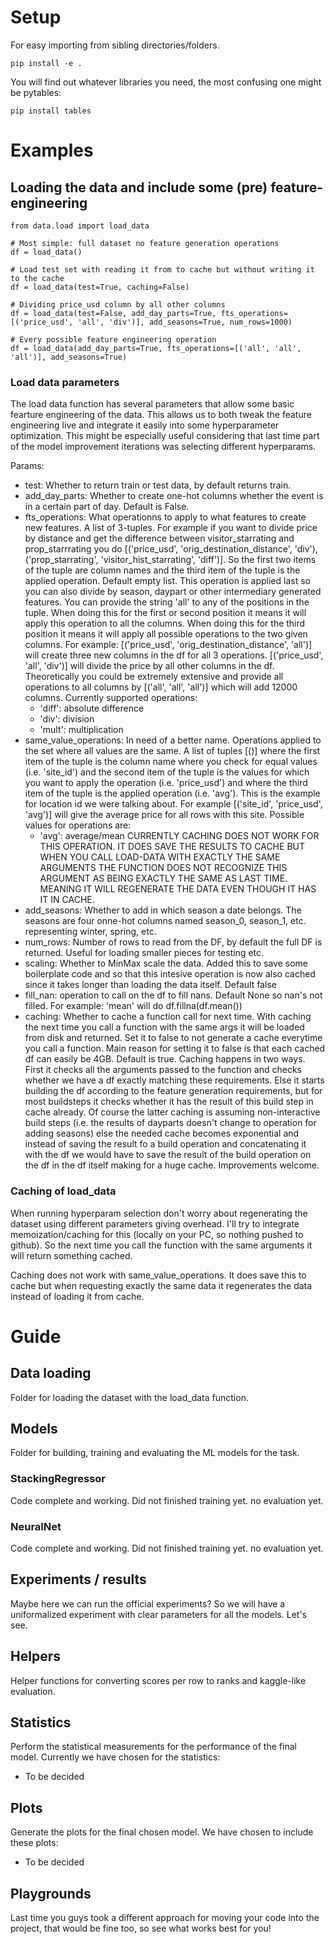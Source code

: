# Setup

For easy importing from sibling directories/folders.

```
pip install -e .
```

You will find out whatever libraries you need, the most confusing one might be pytables:
```
pip install tables
```

# Examples

## Loading the data and include some (pre) feature-engineering
```
from data.load import load_data

# Most simple: full dataset no feature generation operations
df = load_data()

# Load test set with reading it from to cache but without writing it to the cache
df = load_data(test=True, caching=False)

# Dividing price_usd column by all other columns
df = load_data(test=False, add_day_parts=True, fts_operations=[('price_usd', 'all', 'div')], add_seasons=True, num_rows=1000)

# Every possible feature engineering operation
df = load_data(add_day_parts=True, fts_operations=[('all', 'all', 'all')], add_seasons=True)
```

### Load data parameters
The load data function has several parameters that allow some basic fearture engineering of the data. This allows us to both tweak the feature engineering live and integrate it easily into some hyperparameter optimization. This might be especially useful considering that last time part of the model improvement iterations was selecting different hyperparams.

Params:
- test: Whether to return train or test data, by default returns train.
- add_day_parts: Whether to create one-hot columns whether the event is in a certain part of day. Default is False.
- fts_operations: What operationns to apply to what features to create new features. A list of 3-tuples. For example if you want to divide price by distance and get the difference between visitor_starrating and prop_starrrating you do [('price_usd', 'orig_destination_distance', 'div'), ('prop_starrating', 'visitor_hist_starrating', 'diff')]. So the first two items of the tuple are column names and the third item of the tuple is the applied operation. Default empty list. This operation is applied last so you can also divide by season, daypart or other intermediary generated features. You can provide the string 'all' to any of the positions in the tuple. When doing this for the first or second position it means it will apply this operation to all the columns. When doing this for the third position it means it will apply all possible operations to the two given columns. For example: [('price_usd', 'orig_destination_distance', 'all')] will create three new columns in the df for all 3 operations. [('price_usd', 'all', 'div')] will divide the price by all other columns in the df. Theoretically you could be extremely extensive and provide all operations to all columns by [('all', 'all', 'all')] which will add 12000 columns.
Currently supported operations:
    - 'diff': absolute difference
    - 'div': division
    - 'mult': multiplication
- same_value_operations: In need of a better name. Operations applied to the set where all values are the same. A list of tuples [()] where the first item of the tuple is the column name where you check for equal values (i.e. 'site_id') and the second item of the tuple is the values for which you want to apply the operation (i.e. 'price_usd') and where the third item of the tuple is the applied operation (i.e. 'avg'). This is the example for location id we were talking about. For example [('site_id', 'price_usd', 'avg')] will give the average price for all rows with this site. 
Possible values for operations are:
    - 'avg': average/mean
CURRENTLY CACHING DOES NOT WORK FOR THIS OPERATION. IT DOES SAVE THE RESULTS TO CACHE BUT WHEN YOU CALL LOAD-DATA WITH EXACTLY THE SAME ARGUMENTS THE FUNCTION DOES NOT RECOGNIZE THIS ARGUMENT AS BEING EXACTLY THE SAME AS LAST TIME. MEANING IT WILL REGENERATE THE DATA EVEN THOUGH IT HAS IT IN CACHE.
- add_seasons: Whether to add in which season a date belongs. The seasons are four onne-hot columns named season_0, season_1, etc. representing winter, spring, etc.
- num_rows: Number of rows to read from the DF, by default the full DF is returned. Useful for loading smaller pieces for testing etc.
- scaling: Whether to MinMax scale the data. Added this to save some boilerplate code and so that this intesive operation is now also cached since it takes longer than loading the data itself. Default false
- fill_nan: operation to call on the df to fill nans. Default None so nan's not filled. For example: 'mean' will do df.fillna(df.mean())
- caching: Whether to cache a function call for next time. With caching the next time you call a function with the same args it will be loaded from disk and returned. Set it to false to not generate a cache everytime you call a function. Main reason for setting it to false is that each cached df can easily be 4GB. Default is true. Caching happens in two ways. First it checks all the arguments passed to the function and checks whether we have a df exactly matching these requirements. Else it starts building the df according to the feature generation requirements, but for most buildsteps it checks whether it has the result of this build step in cache already. Of course the latter caching is assuming non-interactive build steps (i.e. the results of dayparts doesn't change to operation for adding seasons) else the needed cache becomes exponential and instead of saving the result fo a build operation and concatenating it with the df we would have to save the result of the build operation on the df in the df itself making for a huge cache. Improvements welcome.

### Caching of load_data
When running hyperparam selection don't worry about regenerating the dataset using different parameters giving overhead. I'll try to integrate memoization/caching for this (locally on your PC, so nothing pushed to github). So the next time you call the function with the same arguments it will return something cached.

Caching does not work with same_value_operations. It does save this to cache but when requesting exactly the same data it regenerates the data instead of loading it from cache.

# Guide

## Data loading
Folder for loading the dataset with the load_data function.

## Models
Folder for building, training and evaluating the ML models for the task. 

### StackingRegressor
Code complete and working. Did not finished training yet. no evaluation yet.

### NeuralNet
Code complete and working. Did not finished training yet. no evaluation yet.


## Experiments / results
Maybe here we can run the official experiments? So we will have a uniformalized experiment with clear parameters for all the models. Let's see.

## Helpers
Helper functions for converting scores per row to ranks and kaggle-like evaluation.

## Statistics
Perform the statistical measurements for the performance of the final model. Currently we have chosen for the statistics:
- To be decided

## Plots
Generate the plots for the final chosen model. We have chosen to include these plots:
- To be decided

## Playgrounds
Last time you guys took a different approach for moving your code into the project, that would be fine too, so see what works best for you!
